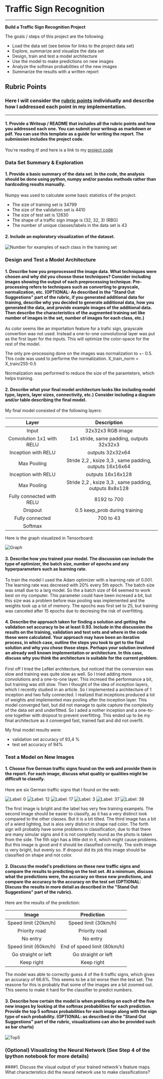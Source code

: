 # **Traffic Sign Recognition** 


---

**Build a Traffic Sign Recognition Project**

The goals / steps of this project are the following:
* Load the data set (see below for links to the project data set)
* Explore, summarize and visualize the data set
* Design, train and test a model architecture
* Use the model to make predictions on new images
* Analyze the softmax probabilities of the new images
* Summarize the results with a written report


## Rubric Points
### Here I will consider the [rubric points](https://review.udacity.com/#!/rubrics/481/view) individually and describe how I addressed each point in my implementation.  

---

#### 1. Provide a Writeup / README that includes all the rubric points and how you addressed each one. You can submit your writeup as markdown or pdf. You can use this template as a guide for writing the report. The submission includes the project code.

You're reading it! and here is a link to my [project code](https://github.com/emilwareus/Trafic_Sign_Classifier/blob/master/Traffic_Sign_Classifier.ipynb)

### Data Set Summary & Exploration

#### 1. Provide a basic summary of the data set. In the code, the analysis should be done using python, numpy and/or pandas methods rather than hardcoding results manually.

Numpy was used to calculate some basic statistics of the project. 

* The size of training set is 34799
* The size of the validation set is 4410
* The size of test set is 12630
* The shape of a traffic sign image is (32, 32, 3) (RBG)
* The number of unique classes/labels in the data set is 43

#### 2. Include an exploratory visualization of the dataset.


![Number for examples of each class in the training set](https://github.com/emilwareus/Trafic_Sign_Classifier/blob/master/img_for_redme/Capture.PNG)

### Design and Test a Model Architecture

#### 1. Describe how you preprocessed the image data. What techniques were chosen and why did you choose these techniques? Consider including images showing the output of each preprocessing technique. Pre-processing refers to techniques such as converting to grayscale, normalization, etc. (OPTIONAL: As described in the "Stand Out Suggestions" part of the rubric, if you generated additional data for training, describe why you decided to generate additional data, how you generated the data, and provide example images of the additional data. Then describe the characteristics of the augmented training set like number of images in the set, number of images for each class, etc.)

As color seems like an importation feature for a trafic sign, grayscale convertion was not used. Instead a one-to-one convolutional layer was put as the first layer for the inputs. This will optimize the color-space for the rest of the model. 

The only pre-processing done on the images was normalization to +- 0.5. This code was used to performe the normalization. 
X_train_norm = X_train/255-0.5

Normalization was performed to reduce the size of the paramteters, which helps training. 


#### 2. Describe what your final model architecture looks like including model type, layers, layer sizes, connectivity, etc.) Consider including a diagram and/or table describing the final model.

My final model consisted of the following layers:

| Layer         		|     Description	        					| 
|:---------------------:|:---------------------------------------------:| 
| Input         		| 32x32x3 RGB image   							| 
| Convolution 1x1 with RELU     	| 1x1 stride, same padding, outputs 32x32x3 	|
| Inception with RELU 	      	| outputs 32x32x64 				|
| Max Pooling	    | Stride 2,2 , ksize 3,3 , same padding, outputs 16x16x64 	|
| Inception with RELU 	      	| outputs 16x16x128 				|
| Max Pooling	    | Stride 2,2 , ksize 3,3 , same padding, outputs 8x8x128 	|
| Fully connected with RELU		| 8192 to 700	|
| Dropout			| 0.5 keep_prob during training        									|
|	Fully connected					|	700 to 43|
|	Softmax					|												|
 
 
 Here is the graph visualized in Tensorboard:
 
![Graph](https://github.com/emilwareus/Trafic_Sign_Classifier/blob/master/img_for_redme/Graph.PNG)




#### 3. Describe how you trained your model. The discussion can include the type of optimizer, the batch size, number of epochs and any hyperparameters such as learning rate.

To train the model I used the Adam optimizer with a learning rate of 0.001. The learning rate was decresed with 20% every 5th epoch. The batch size was small due to a larg model. So the a batch size of 64 seemed to work best on my computer. This parameter could have been incresed a bit, but this size was a problem before max pooling was implemented and the weights took up a lot of memory. The epochs was first set to 25, but training was canceled after 15 epochs due to decresing the risk of overfitting. 

#### 4. Describe the approach taken for finding a solution and getting the validation set accuracy to be at least 0.93. Include in the discussion the results on the training, validation and test sets and where in the code these were calculated. Your approach may have been an iterative process, in which case, outline the steps you took to get to the final solution and why you chose those steps. Perhaps your solution involved an already well known implementation or architecture. In this case, discuss why you think the architecture is suitable for the current problem.

First off I tried the LeNet architecture, but noticed that the conversion was slow and training was quite slow as well. So I tried adding more convolutions and a one-to-one layer. This incresed the performance a bit, but training was still slow. Then I thought of the idea of inception layers, which I recently studied in an article. So I implemented a architecture of 1 inception and two fully connected. I realized that inceptions produced a lot of weights and implemented max pooling after the inception layer. This model converged fast, but did not manage to quite capture the complexity of the data set and underfitted. So I aded a nother inception and a one-to-one together with dropout to prevent overfitting. This ended up to be my final architecture as it converged fast, trained fast and did not overfit. 

My final model results were:
* validation set accuracy of 93,4 %
* test set accuracy of 94%
 

### Test a Model on New Images

#### 1. Choose five German traffic signs found on the web and provide them in the report. For each image, discuss what quality or qualities might be difficult to classify.

Here are six German traffic signs that I found on the web:

![Label: 0](https://github.com/emilwareus/Trafic_Sign_Classifier/blob/master/test_img/0.jpg) ![Label: 12](https://github.com/emilwareus/Trafic_Sign_Classifier/blob/master/test_img/12.jpg) ![Label: 17](https://github.com/emilwareus/Trafic_Sign_Classifier/blob/master/test_img/17.jpg)
![Label: 3](https://github.com/emilwareus/Trafic_Sign_Classifier/blob/master/test_img/3.jpg) ![Label: 37](https://github.com/emilwareus/Trafic_Sign_Classifier/blob/master/test_img/37.jpg) ![Label: 38](https://github.com/emilwareus/Trafic_Sign_Classifier/blob/master/test_img/38.jpg)

The first image is bright and the label has very few training exampels.
The second image should be easier to classify, as it has a very distinct look compared to the other classes. But it is a bit tilted.
The third image has a bit of a wierd lighting, but is alos very distinct in shape nad color. 
The forth sign will probably have some problems in classification, due to that there are many simular signs and it is not completly round as the photo is taken from the side. 
The fith sign has a little dot in it, which might cause problems. But this image is good and it should be classified correctly. 
The sixth image is very bright, but evenly so. If dropout did its job this image should be classified on shape and not color. 

#### 2. Discuss the model's predictions on these new traffic signs and compare the results to predicting on the test set. At a minimum, discuss what the predictions were, the accuracy on these new predictions, and compare the accuracy to the accuracy on the test set (OPTIONAL: Discuss the results in more detail as described in the "Stand Out Suggestions" part of the rubric).

Here are the results of the prediction:

| Image			        |     Prediction	        					| 
|:---------------------:|:---------------------------------------------:| 
| Speed limit (20km/h)| Speed limit (30km/h)	| 
| Priority road     			| Priority road 										|
| No entry					| No entry											|
| Speed limit (60km/h)	      		| End of speed limit (80km/h)					 				|
| Go straight or left			| Go straight or left      							|
| Keep right			| Keep right      							|


The model was able to correctly guess 4 of the 6 traffic signs, which gives an accuracy of 66.6%. This seems to be a lot worse then the test set. The reasone for this is probably that some of the images are a bit zoomed out. This seems to make it hard for the classifier to predict numbers. 

#### 3. Describe how certain the model is when predicting on each of the five new images by looking at the softmax probabilities for each prediction. Provide the top 5 softmax probabilities for each image along with the sign type of each probability. (OPTIONAL: as described in the "Stand Out Suggestions" part of the rubric, visualizations can also be provided such as bar charts)

![Top5](https://github.com/emilwareus/Trafic_Sign_Classifier/blob/master/img_for_redme/Capture2.PNG)

### (Optional) Visualizing the Neural Network (See Step 4 of the Ipython notebook for more details)
####1. Discuss the visual output of your trained network's feature maps. What characteristics did the neural network use to make classifications?


